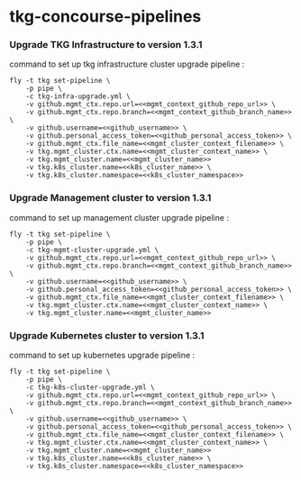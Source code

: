 # tkg-concourse-pipelines

### Upgrade TKG Infrastructure to version 1.3.1
command to set up tkg infrastructure cluster upgrade pipeline : 
```
fly -t tkg set-pipeline \
    -p pipe \
    -c tkg-infra-upgrade.yml \
    -v github.mgmt_ctx.repo.url=<<mgmt_context_github_repo_url>> \
    -v github.mgmt_ctx.repo.branch=<<mgmt_context_github_branch_name>> \
    -v github.username=<<github_username>> \
    -v github.personal_access_token=<<github_personal_access_token>> \
    -v github.mgmt_ctx.file_name=<<mgmt_cluster_context_filename>> \
    -v tkg.mgmt_cluster.ctx.name=<<mgmt_cluster_context_name>> \
    -v tkg.mgmt_cluster.name=<<mgmt_cluster_name>>
    -v tkg.k8s_cluster.name=<<k8s_cluster_name>> \
    -v tkg.k8s_cluster.namespace=<<k8s_cluster_namespace>>
```

### Upgrade Management cluster to version 1.3.1
command to set up management cluster upgrade pipeline : 
```
fly -t tkg set-pipeline \
    -p pipe \
    -c tkg-mgmt-cluster-upgrade.yml \
    -v github.mgmt_ctx.repo.url=<<mgmt_context_github_repo_url>> \
    -v github.mgmt_ctx.repo.branch=<<mgmt_context_github_branch_name>> \
    -v github.username=<<github_username>> \
    -v github.personal_access_token=<<github_personal_access_token>> \
    -v github.mgmt_ctx.file_name=<<mgmt_cluster_context_filename>> \
    -v tkg.mgmt_cluster.ctx.name=<<mgmt_cluster_context_name>> \
    -v tkg.mgmt_cluster.name=<<mgmt_cluster_name>>
```

### Upgrade Kubernetes cluster to version 1.3.1
command to set up kubernetes upgrade pipeline : 
```
fly -t tkg set-pipeline \
    -p pipe \
    -c tkg-k8s-cluster-upgrade.yml \
    -v github.mgmt_ctx.repo.url=<<mgmt_context_github_repo_url>> \
    -v github.mgmt_ctx.repo.branch=<<mgmt_context_github_branch_name>> \
    -v github.username=<<github_username>> \
    -v github.personal_access_token=<<github_personal_access_token>> \
    -v github.mgmt_ctx.file_name=<<mgmt_cluster_context_filename>> \
    -v tkg.mgmt_cluster.ctx.name=<<mgmt_cluster_context_name>> \
    -v tkg.mgmt_cluster.name=<<mgmt_cluster_name>>
    -v tkg.k8s_cluster.name=<<k8s_cluster_name>> \
    -v tkg.k8s_cluster.namespace=<<k8s_cluster_namespace>>
```
